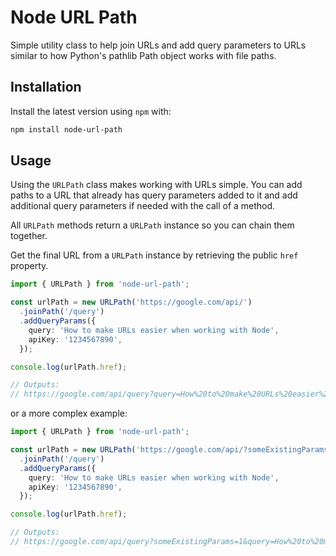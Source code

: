 # Node URL Path

Simple utility class to help join URLs and add query parameters to URLs similar to how Python's pathlib Path object works with file paths.

## Installation

Install the latest version using `npm` with:

```bash
npm install node-url-path
```

## Usage

Using the `URLPath` class makes working with URLs simple. You can add paths to a URL that already has query parameters added to it and add additional query parameters if needed with the call of a method.

All `URLPath` methods return a `URLPath` instance so you can chain them together.

Get the final URL from a `URLPath` instance by retrieving the public `href` property.

```typescript
import { URLPath } from 'node-url-path';

const urlPath = new URLPath('https://google.com/api/')
  .joinPath('/query')
  .addQueryParams({
    query: 'How to make URLs easier when working with Node',
    apiKey: '1234567890',
  });

console.log(urlPath.href);

// Outputs:
// https://google.com/api/query?query=How%20to%20make%20URLs%20easier%20when%20working%20with%20Node&apiKey=1234567890
```

or a more complex example:

```typescript
import { URLPath } from 'node-url-path';

const urlPath = new URLPath('https://google.com/api/?someExistingParams=1')
  .joinPath('/query')
  .addQueryParams({
    query: 'How to make URLs easier when working with Node',
    apiKey: '1234567890',
  });

console.log(urlPath.href);

// Outputs:
// https://google.com/api/query?someExistingParams=1&query=How%20to%20make%20URLs%20easier%20when%20working%20with%20Node&apiKey=1234567890
```
